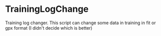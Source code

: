 # TrainingLogChange
Training log changer. This script can change some data in training in fit or gpx format (I didn't decide which is better)

